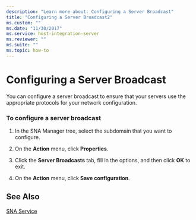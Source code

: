 ```yaml
---
description: "Learn more about: Configuring a Server Broadcast"
title: "Configuring a Server Broadcast2"
ms.custom: ""
ms.date: "11/30/2017"
ms.service: host-integration-server
ms.reviewer: ""
ms.suite: ""
ms.topic: how-to
---
```

# Configuring a Server Broadcast
You can configure a server broadcast to ensure that your servers use the appropriate protocols for your network configuration.  
  
### To configure a server broadcast  
  
1.  In the SNA Manager tree, select the subdomain that you want to configure.  
  
2.  On the **Action** menu, click **Properties**.  
  
3.  Click the **Server Broadcasts** tab, fill in the options, and then click **OK** to exit.  
  
4.  On the **Action** menu, click **Save configuration**.  
  
## See Also  
 [SNA Service](../core/sna-service2.md)
